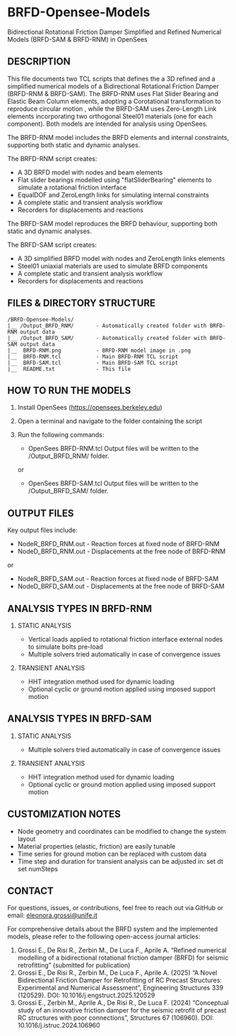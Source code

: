 # BRFD-Opensee-Models
Bidirectional Rotational Friction Damper Simplified and Refined Numerical Models (BRFD-SAM & BRFD-RNM) in OpenSees

DESCRIPTION
-----------
This file documents two TCL scripts that defines the a 3D refined and a simplified numerical models of a Bidirectional Rotational Friction Damper (BRFD-RNM & BRFD-SAM). The BRFD-RNM uses Flat Slider Bearing and Elastic Beam Column elements, adopting a Corotational transformation to reproduce circular motion , while the BRFD-SAM uses Zero-Length Link elements incorporating two orthogonal Steel01 materials (one for each component). Both models are intended for analysis using OpenSees.

The BRFD-RNM model includes the BRFD elements and internal constraints, supporting both static and dynamic analyses.

The BRFD-RNM script creates:
- A 3D BRFD model with nodes and beam elements
- Flat slider bearings modelled using "flatSliderBearing" elements to simulate a rotational friction interface
- EqualDOF and ZeroLength links for simulating internal constraints
- A complete static and transient analysis workflow
- Recorders for displacements and reactions

The BRFD-SAM model reproduces the BRFD behaviour, supporting both static and dynamic analyses.

The BRFD-SAM script creates:
- A 3D simplified BRFD model with nodes and ZeroLength links elements
- Steel01 uniaxial materials are used to simulate BRFD components
- A complete static and transient analysis workflow
- Recorders for displacements and reactions

FILES & DIRECTORY STRUCTURE
-----------------------------------------------------
	/BRFD-Opensee-Models/
	|__ /Output_BRFD_RNM/		- Automatically created folder with BRFD-RNM output data
	|__ /Output_BRFD_SAM/		- Automatically created folder with BRFD-SAM output data
	|__  BRFD-RNM.png			- BRFD-RNM model image in .png
	|__  BRFD-RNM.tcl			- Main BRFD-RNM TCL script
	|__  BRFD-SAM.tcl			- Main BRFD-SAM TCL script
	|__  README.txt				- This file

HOW TO RUN THE MODELS
-----------------------------------------------------
1. Install OpenSees (https://opensees.berkeley.edu)
2. Open a terminal and navigate to the folder containing the script
3. Run the following commands:

   	- OpenSees BRFD-RNM.tcl
	Output files will be written to the /Output_BRFD_RNM/ folder.

   or

   	- OpenSees BRFD-SAM.tcl
	Output files will be written to the /Output_BRFD_SAM/ folder.   

OUTPUT FILES
-----------------------------------------------------
Key output files include:

- NodeR_BRFD_RNM.out      - Reaction forces at fixed node of BRFD-RNM
- NodeD_BRFD_RNM.out      - Displacements at the free node of BRFD-RNM

or

- NodeR_BRFD_SAM.out      - Reaction forces at fixed node of BRFD-SAM
- NodeD_BRFD_SAM.out      - Displacements at the free node of BRFD-SAM

ANALYSIS TYPES IN BRFD-RNM
-----------------------------------------------------
1. STATIC ANALYSIS
   - Vertical loads applied to rotational friction interface external nodes to simulate bolts pre-load
   - Multiple solvers tried automatically in case of convergence issues

2. TRANSIENT ANALYSIS
   - HHT integration method used for dynamic loading
   - Optional cyclic or ground motion applied using imposed support motion

ANALYSIS TYPES IN BRFD-SAM
-----------------------------------------------------
1. STATIC ANALYSIS
   - Multiple solvers tried automatically in case of convergence issues

2. TRANSIENT ANALYSIS
   - HHT integration method used for dynamic loading
   - Optional cyclic or ground motion applied using imposed support motion

CUSTOMIZATION NOTES
-----------------------------------------------------
- Node geometry and coordinates can be modified to change the system layout
- Material properties (elastic, friction) are easily tunable
- Time series for ground motion can be replaced with custom data
- Time step and duration for transient analysis can be adjusted in:
     set dt
     set numSteps

CONTACT
-----------------------------------------------------
For questions, issues, or contributions, feel free to reach out via GitHub or email:
eleonora.grossi@unife.it

For comprehensive details about the BRFD system and the implemented models, please refer to the following open-access journal articles:
1.  Grossi E., De Risi R., Zerbin M., De Luca F., Aprile A. “Refined numerical modelling of a bidirectional rotational friction damper (BRFD) for seismic retrofitting” (submitted for publication)
2. Grossi E., De Risi R., Zerbin M., De Luca F., Aprile A. (2025) “A Novel Bidirectional Friction Damper for Retrofitting of RC Precast Structures: Experimental and Numerical Assessment”, Engineering Structures 339 (120529). DOI: 10.1016/j.engstruct.2025.120529
3. Grossi E., Zerbin M., Aprile A., De Risi R., De Luca F. (2024) “Conceptual study of an innovative friction damper for the seismic retrofit of precast RC structures with poor connections”, Structures 67 (106960). DOI: 10.1016/j.istruc.2024.106960
